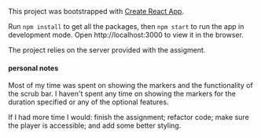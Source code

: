 This project was bootstrapped with [Create React App](https://github.com/facebook/create-react-app).

Run `npm install` to get all the packages, then `npm start` to run the app in development mode.
Open http://localhost:3000 to view it in the browser.


The project relies on the server provided with the assigment.

#### personal notes
Most of my time was spent on showing the markers and the functionality of the scrub bar. 
I haven't spent any time on showing the markers for the duration specified or any of the optional features.

If I had more time I would: finish the assignment; refactor code; make sure the player is accessible; and add some better styling.